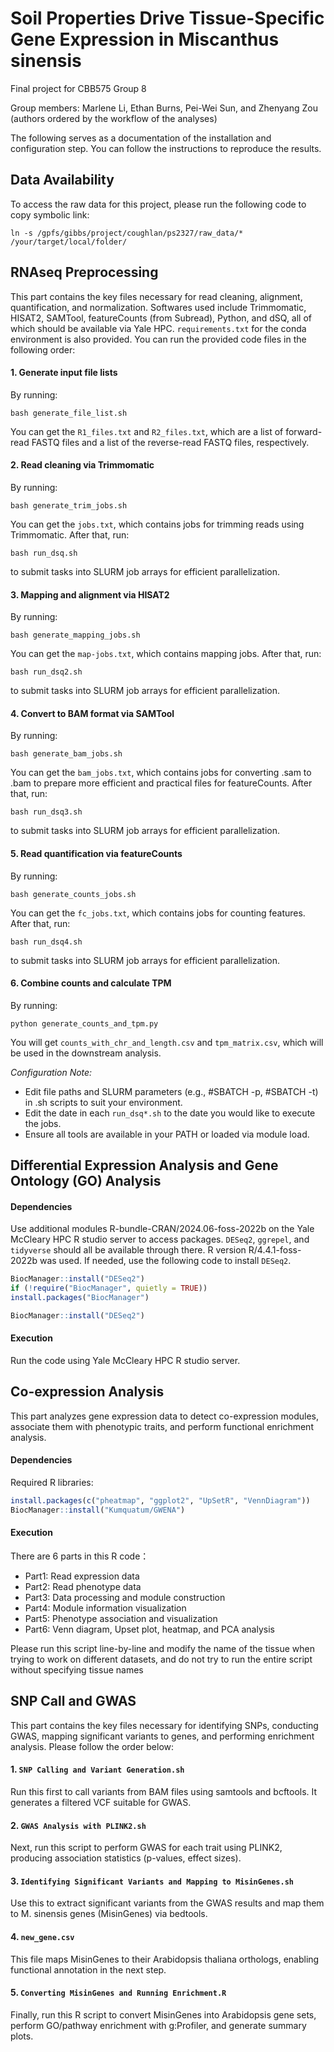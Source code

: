 # Soil Properties Drive Tissue-Specific Gene Expression in Miscanthus sinensis
Final project for CBB575 Group 8

Group members: Marlene Li, Ethan Burns, Pei-Wei Sun, and Zhenyang Zou (authors ordered by the workflow of the analyses)

The following serves as a documentation of the installation and configuration step. You can follow the instructions to reproduce the results.

## Data Availability
To access the raw data for this project, please run the following code to copy symbolic link:
```
ln -s /gpfs/gibbs/project/coughlan/ps2327/raw_data/* /your/target/local/folder/
```

## RNAseq Preprocessing
This part contains the key files necessary for read cleaning, alignment, quantification, and normalization. Softwares used include Trimmomatic, HISAT2, SAMTool, featureCounts (from Subread), Python, and dSQ, all of which should be available via Yale HPC. `requirements.txt` for the conda environment is also provided. You can run the provided code files in the following order:

#### 1. Generate input file lists
By running:
```
bash generate_file_list.sh
```
You can get the `R1_files.txt` and `R2_files.txt`, which are a list of forward-read FASTQ files and a list of the reverse-read FASTQ files, respectively.

#### 2. Read cleaning via Trimmomatic
By running:
```
bash generate_trim_jobs.sh
```
You can get the `jobs.txt`, which contains jobs for trimming reads using Trimmomatic. After that, run:
```
bash run_dsq.sh
```
to submit tasks into SLURM job arrays for efficient parallelization.

#### 3. Mapping and alignment via HISAT2
By running:
```
bash generate_mapping_jobs.sh
```
You can get the `map-jobs.txt`, which contains mapping jobs. After that, run:
```
bash run_dsq2.sh
```
to submit tasks into SLURM job arrays for efficient parallelization.

#### 4. Convert to BAM format via SAMTool
By running:
```
bash generate_bam_jobs.sh
```
You can get the `bam_jobs.txt`, which contains jobs for converting .sam to .bam to prepare more efficient and practical files for featureCounts. After that, run:
```
bash run_dsq3.sh
```
to submit tasks into SLURM job arrays for efficient parallelization.

#### 5. Read quantification via featureCounts
By running:
```
bash generate_counts_jobs.sh
```
You can get the `fc_jobs.txt`, which contains jobs for counting features. After that, run:
```
bash run_dsq4.sh
```
to submit tasks into SLURM job arrays for efficient parallelization.

#### 6. Combine counts and calculate TPM
By running:
```
python generate_counts_and_tpm.py
```
You will get `counts_with_chr_and_length.csv` and `tpm_matrix.csv`, which will be used in the downstream analysis.

_Configuration Note:_

* Edit file paths and SLURM parameters (e.g., #SBATCH -p, #SBATCH -t) in .sh scripts to suit your environment.
* Edit the date in each `run_dsq*.sh` to the date you would like to execute the jobs.
* Ensure all tools are available in your PATH or loaded via module load.

## Differential Expression Analysis and Gene Ontology (GO) Analysis
#### Dependencies 
Use additional modules R-bundle-CRAN/2024.06-foss-2022b on the Yale McCleary HPC R studio server to access packages. `DESeq2`, `ggrepel`, and `tidyverse` should all be available through there. R version R/4.4.1-foss-2022b was used. If needed, use the following code to install `DESeq2`.

```R
BiocManager::install("DESeq2")
if (!require("BiocManager", quietly = TRUE))
install.packages("BiocManager")

BiocManager::install("DESeq2")
```
#### Execution
Run the code using Yale McCleary HPC R studio server.

## Co-expression Analysis
This part analyzes gene expression data to detect co-expression modules, associate them with phenotypic traits, and perform functional enrichment analysis.

#### Dependencies  
Required R libraries:  
```R
install.packages(c("pheatmap", "ggplot2", "UpSetR", "VennDiagram"))
BiocManager::install("Kumquatum/GWENA")
```
#### Execution
There are 6 parts in this R code：

* Part1: Read expression data 
* Part2: Read phenotype data
* Part3: Data processing and module construction 
* Part4: Module information visualization
* Part5: Phenotype association and visualization
* Part6: Venn diagram, Upset plot, heatmap, and PCA analysis

Please run this script line-by-line and modify the name of the tissue when trying to work on different datasets, and do not try to run the entire script without specifying tissue names

## SNP Call and GWAS
This part contains the key files necessary for identifying SNPs, conducting GWAS, mapping significant variants to genes, and performing enrichment analysis. Please follow the order below:

#### 1. `SNP Calling and Variant Generation.sh`
Run this first to call variants from BAM files using samtools and bcftools. It generates a filtered VCF suitable for GWAS.

#### 2. `GWAS Analysis with PLINK2.sh`
Next, run this script to perform GWAS for each trait using PLINK2, producing association statistics (p-values, effect sizes).

#### 3. `Identifying Significant Variants and Mapping to MisinGenes.sh`
Use this to extract significant variants from the GWAS results and map them to M. sinensis genes (MisinGenes) via bedtools.

#### 4. `new_gene.csv`
This file maps MisinGenes to their Arabidopsis thaliana orthologs, enabling functional annotation in the next step.

#### 5. `Converting MisinGenes and Running Enrichment.R`
Finally, run this R script to convert MisinGenes into Arabidopsis gene sets, perform GO/pathway enrichment with g:Profiler, and generate summary plots.
